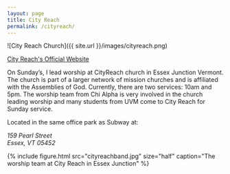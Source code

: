 ```yaml
---
layout: page
title: City Reach
permalink: /cityreach/
---
```


![City Reach Church]({{ site.url }}/images/cityreach.png)

[City Reach's Official Website](http://essexjunction.cityreachnetwork.org)

<div class="col-sm-6">
<p>On Sunday’s, I lead worship at CityReach church in Essex Junction Vermont. The church is part of a larger network of mission churches and is affiliated with the Assemblies of God. Currently, there are two services: 10am and 5pm. The worship team from Chi Alpha is very involved in the church leading worship and many students from UVM come to City Reach for Sunday service.</p>

<p>Located in the same office park as Subway at:</p>

<address>
159 Pearl Street<br>
Essex, VT 05452
</address>
</div>

{% include figure.html src="cityreachband.jpg" size="half" caption="The worship team at City Reach in Essex Junction" %}
